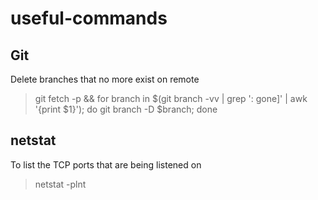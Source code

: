 # useful-commands
## Git
Delete branches that no more exist on remote 
> git fetch -p && for branch in $(git branch -vv | grep ': gone]' | awk '{print $1}'); do git branch -D $branch; done


## netstat

To list the TCP ports that are being listened on
> netstat -plnt
